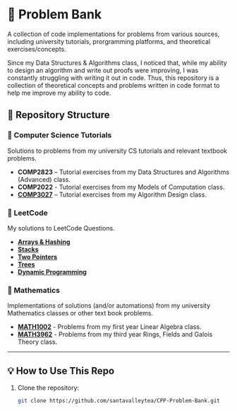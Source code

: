 # 📌 Problem Bank

A collection of code implementations for problems from various sources, including university tutorials, prorgramming platforms, and theoretical exercises/concepts.

Since my Data Structures & Algorithms class, I noticed that, while my ability to design an algorithm and write out proofs were improving, I was constantly struggling with writing it out in code. Thus, this repository is a collection of theoretical concepts and problems written in code format to help me improve my ability to code. 

## 📂 Repository Structure

### 🔹 Computer Science Tutorials
Solutions to problems from my university CS tutorials and relevant textbook problems.

- **COMP2823** – Tutorial exercises from my Data Structures and Algorithms (Advanced) class.
- **COMP2022** - Tutorial exercises from my Models of Computation class.
- **[COMP3027](https://github.com/santavalleytea/Problem-Bank/tree/main/CS%20Tutorials/COMP3027)** – Tutorial exercises from my Algorithm Design class.

### 🔹 LeetCode
My solutions to LeetCode Questions.

- **[Arrays & Hashing](https://github.com/santavalleytea/Problem-Bank/tree/main/LeetCode/Arrays%20%26%20Hashing)**
- **[Stacks](https://github.com/santavalleytea/Problem-Bank/tree/main/LeetCode/Stacks)**
- **[Two Pointers](https://github.com/santavalleytea/Problem-Bank/tree/main/LeetCode/Two%20Pointers)**
- **[Trees](https://github.com/santavalleytea/Problem-Bank/tree/main/LeetCode/Trees)**
- **[Dynamic Programming](https://github.com/santavalleytea/Problem-Bank/tree/main/LeetCode/Dynamic%20Programming)**

### 🔹 Mathematics
Implementations of solutions (and/or automations) from my university Mathematics classes or other text book problems.

- **[MATH1002](https://github.com/santavalleytea/Problem-Bank/tree/main/Mathematics/MATH1002)** - Problems from my first year Linear Algebra class.
- **[MATH3962](https://github.com/santavalleytea/Problem-Bank/tree/main/Mathematics/MATH3962)** - Problems from my third year Rings, Fields and Galois Theory class.

---

## 💡 How to Use This Repo

1. Clone the repository:
   ```bash
   git clone https://github.com/santavalleytea/CPP-Problem-Bank.git

